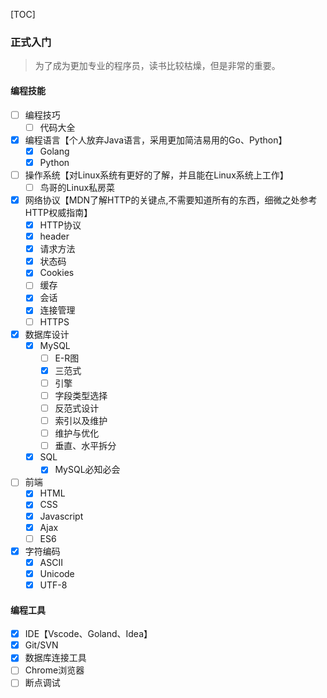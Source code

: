 [TOC]

### 正式入门

> 为了成为更加专业的程序员，读书比较枯燥，但是非常的重要。

#### 编程技能

- [ ] 编程技巧
    - [ ] 代码大全
- [x] 编程语言【个人放弃Java语言，采用更加简洁易用的Go、Python】
    - [x] Golang
    - [x] Python
- [ ] 操作系统【对Linux系统有更好的了解，并且能在Linux系统上工作】
    - [ ] 鸟哥的Linux私房菜
- [x] 网络协议【MDN了解HTTP的关键点,不需要知道所有的东西，细微之处参考HTTP权威指南】
    - [x] HTTP协议
    - [x] header
    - [x] 请求方法
    - [x] 状态码
    - [x] Cookies
    - [ ] 缓存
    - [x] 会话
    - [x] 连接管理
    - [ ] HTTPS
- [x] 数据库设计
    - [x] MySQL
        - [ ] E-R图
        - [x] 三范式
        - [ ] 引擎
        - [ ] 字段类型选择
        - [ ] 反范式设计
        - [ ] 索引以及维护
        - [ ] 维护与优化
        - [ ] 垂直、水平拆分
    - [x] SQL
        - [x] MySQL必知必会
- [ ] 前端
    - [x] HTML
    - [x] CSS
    - [x] Javascript
    - [x] Ajax
    - [ ] ES6
- [x] 字符编码
    - [x] ASCII
    - [x] Unicode
    - [x] UTF-8

#### 编程工具

- [x] IDE【Vscode、Goland、Idea】
- [x] Git/SVN
- [x] 数据库连接工具
- [ ] Chrome浏览器
- [ ] 断点调试